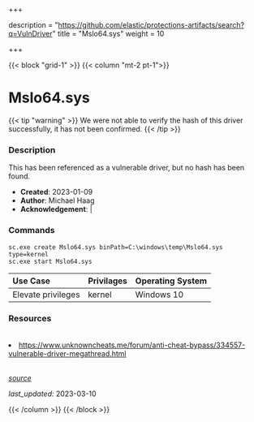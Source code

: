 +++

description = "https://github.com/elastic/protections-artifacts/search?q=VulnDriver"
title = "Mslo64.sys"
weight = 10

+++


{{< block "grid-1" >}}
{{< column "mt-2 pt-1">}}


# Mslo64.sys 


{{< tip "warning" >}}
We were not able to verify the hash of this driver successfully, it has not been confirmed.
{{< /tip >}}


### Description

This has been referenced as a vulnerable driver, but no hash has been found.

- **Created**: 2023-01-09
- **Author**: Michael Haag
- **Acknowledgement**:  | [](https://twitter.com/)

### Commands

```
sc.exe create Mslo64.sys binPath=C:\windows\temp\Mslo64.sys type=kernel
sc.exe start Mslo64.sys
```

| Use Case | Privilages | Operating System | 
|:---- | ---- | ---- |
| Elevate privileges | kernel | Windows 10 |

### Resources
<br>
<li><a href="https://www.unknowncheats.me/forum/anti-cheat-bypass/334557-vulnerable-driver-megathread.html">https://www.unknowncheats.me/forum/anti-cheat-bypass/334557-vulnerable-driver-megathread.html</a></li>
<br>



[*source*](https://github.com/magicsword-io/LOLDrivers/tree/main/yaml/mslo64.sys.yml)

*last_updated:* 2023-03-10








{{< /column >}}
{{< /block >}}
